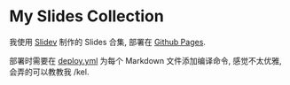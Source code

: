 # My Slides Collection

我使用 [Slidev](https://cn.sli.dev/) 制作的 Slides 合集, 部署在 [Github Pages](https://pare1lel.github.io/slides/).

部署时需要在 [deploy.yml](https://github.com/pare1lel/slides/blob/main/.github/workflows/deploy.yml) 为每个 Markdown 文件添加编译命令, 感觉不太优雅, 会弄的可以教教我 /kel.